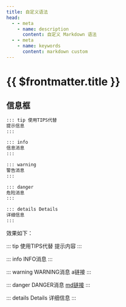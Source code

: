 ```yaml
---
title: 自定义语法
head:
  - - meta
    - name: description
      content: 自定义 Markdown 语法
  - - meta
    - name: keywords
      content: markdown custom 
---
```


# {{ $frontmatter.title }}

## 信息框

```md
::: tip 使用TIPS代替
提示信息
:::

::: info
信息消息
:::

::: warning
警告消息
:::

::: danger
危险消息
:::

::: details Details
详细信息
:::
```

效果如下：

::: tip 使用TIPS代替
提示内容
:::

::: info
INFO消息
:::

::: warning
WARNING消息 <a>a链接</a>
:::

::: danger
DANGER消息 [md链接](./example.md)
:::

::: details Details
详细信息
:::
